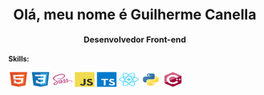 <h1 align="center">Olá, meu nome é Guilherme Canella</h1>
<h3 align="center">Desenvolvedor Front-end</h3>

<h4>Skills:</h4>

<div>
  <img align="center" alt="guycanella-html" height="30" width="40" src="https://raw.githubusercontent.com/devicons/devicon/master/icons/html5/html5-original.svg" >
  <img align="center" alt="guycanella-css" height="30" width="40" src="https://raw.githubusercontent.com/devicons/devicon/master/icons/css3/css3-original.svg" >
  <img align="center" alt="guycanella-sass" height="30" width="40" src="https://raw.githubusercontent.com/devicons/devicon/master/icons/sass/sass-original.svg" >
  <img align="center" alt="guycanella-javascript" height="30" width="40" src="https://raw.githubusercontent.com/devicons/devicon/master/icons/javascript/javascript-original.svg" >
  <img align="center" alt="guycanella-typescript" height="30" width="40" src="https://raw.githubusercontent.com/devicons/devicon/master/icons/typescript/typescript-original.svg" >
  <img align="center" alt="guycanella-react" height="30" width="40" src="https://raw.githubusercontent.com/devicons/devicon/master/icons/react/react-original.svg" >
  <img align="center" alt="guycanella-python" height="30" width="40" src="https://raw.githubusercontent.com/devicons/devicon/master/icons/python/python-original.svg" >
  <img align="center" alt="guycanella-c++" height="30" width="40" src="https://raw.githubusercontent.com/devicons/devicon/master/icons/cplusplus/cplusplus-original.svg" >
</div>

<!--
**guycanella-corebiz/guycanella-corebiz** is a ✨ _special_ ✨ repository because its `README.md` (this file) appears on your GitHub profile.

Here are some ideas to get you started:

- 🔭 I’m currently working on ...
- 🌱 I’m currently learning ...
- 👯 I’m looking to collaborate on ...
- 🤔 I’m looking for help with ...
- 💬 Ask me about ...
- 📫 How to reach me: ...
- 😄 Pronouns: ...
- ⚡ Fun fact: ...
-->
